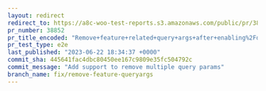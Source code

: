 ```yaml
---
layout: redirect
redirect_to: https://a8c-woo-test-reports.s3.amazonaws.com/public/pr/38852/e2e/index.html
pr_number: 38852
pr_title_encoded: "Remove+feature+related+query+args+after+enabling%2Fdisabling+it"
pr_test_type: e2e
last_published: "2023-06-22 18:34:37 +0000"
commit_sha: 445641fac4dbc80450ee167c9809e35fc504792c
commit_message: "Add support to remove multiple query params"
branch_name: fix/remove-feature-queryargs
---
```

